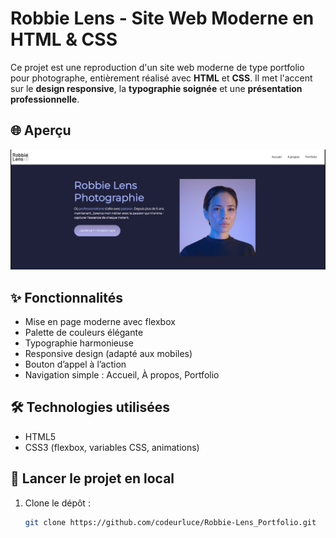# Robbie Lens - Site Web Moderne en HTML & CSS

Ce projet est une reproduction d'un site web moderne de type portfolio pour photographe, entièrement réalisé avec **HTML** et **CSS**. Il met l'accent sur le **design responsive**, la **typographie soignée** et une **présentation professionnelle**.

## 🌐 Aperçu

![Aperçu du site](./screenshot.png)

## ✨ Fonctionnalités

- Mise en page moderne avec flexbox
- Palette de couleurs élégante
- Typographie harmonieuse
- Responsive design (adapté aux mobiles)
- Bouton d’appel à l’action
- Navigation simple : Accueil, À propos, Portfolio

## 🛠️ Technologies utilisées

- HTML5
- CSS3 (flexbox, variables CSS, animations)

## 🚀 Lancer le projet en local

1. Clone le dépôt :
   ```bash
   git clone https://github.com/codeurluce/Robbie-Lens_Portfolio.git
